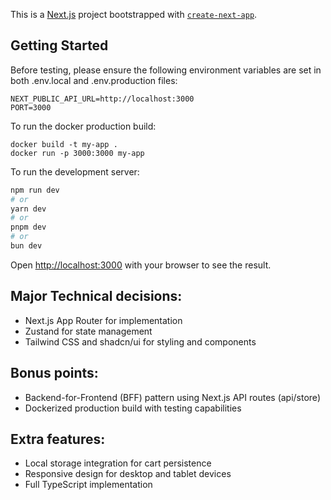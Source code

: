 This is a [Next.js](https://nextjs.org) project bootstrapped with [`create-next-app`](https://nextjs.org/docs/app/api-reference/cli/create-next-app).

## Getting Started


Before testing, please ensure the following environment variables are set in both .env.local and .env.production files: 
```
NEXT_PUBLIC_API_URL=http://localhost:3000
PORT=3000

```
To run the docker production build:

```
docker build -t my-app .
docker run -p 3000:3000 my-app
```



To run the development server:

```bash
npm run dev
# or
yarn dev
# or
pnpm dev
# or
bun dev
```

Open [http://localhost:3000](http://localhost:3000) with your browser to see the result.

## Major Technical decisions: 
- Next.js App Router for implementation 
- Zustand for state management 
- Tailwind CSS and shadcn/ui for styling and components 
 
## Bonus points: 
- Backend-for-Frontend (BFF) pattern using Next.js API routes (api/store)
- Dockerized production build with testing capabilities

## Extra features:
- Local storage integration for cart persistence 
- Responsive design for desktop and tablet devices 
- Full TypeScript implementation 